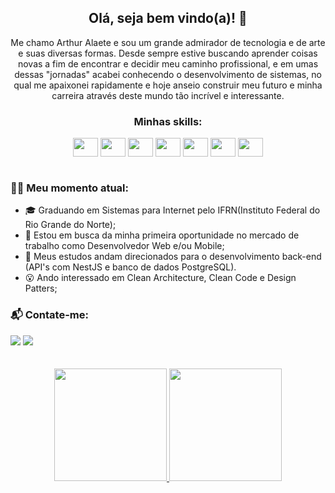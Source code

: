 
<h2 align="center">Olá, seja bem vindo(a)! 👋</h2> 

<p align="center">
Me chamo Arthur Alaete e sou um grande admirador de tecnologia e de arte e suas diversas formas. Desde sempre estive buscando aprender coisas novas a fim de encontrar e decidir meu caminho profissional, e em umas dessas "jornadas" acabei conhecendo o desenvolvimento de sistemas, no qual me apaixonei rapidamente e hoje anseio construir meu futuro e minha carreira através deste mundo tão incrível e interessante. 
</p>
<div style=""display: inline-block" align="center">
  <h3>Minhas skills: </h3>
  <img  align="center" height="30" width="40" src="https://cdn.jsdelivr.net/gh/devicons/devicon/icons/javascript/javascript-original.svg" />
  <img  align="center" height="30" width="40" src="https://cdn.jsdelivr.net/gh/devicons/devicon/icons/typescript/typescript-original.svg" />                                       <img  align="center" height="30" width="40" src="https://cdn.jsdelivr.net/gh/devicons/devicon/icons/css3/css3-original.svg" />                                   
  <img  align="center" height="30" width="40" src="https://cdn.jsdelivr.net/gh/devicons/devicon/icons/html5/html5-original.svg" /> 
  <img  align="center" height="30" width="40" src="https://cdn.jsdelivr.net/gh/devicons/devicon/icons/bootstrap/bootstrap-original.svg" />
  <img  align="center" height="30" width="40" src="https://cdn.jsdelivr.net/gh/devicons/devicon/icons/react/react-original.svg" />
  <img  align="center" height="30" width="40" src="https://cdn.jsdelivr.net/gh/devicons/devicon/icons/android/android-original.svg" />                                            </div>  

<br>                                                                                                              

### 🧑‍💻 Meu momento atual:
- 🎓 Graduando em Sistemas para Internet pelo IFRN(Instituto Federal do Rio Grande do Norte);
- 🔭 Estou em busca da minha primeira oportunidade no mercado de trabalho como Desenvolvedor Web e/ou Mobile;
- 🌱 Meus estudos andam direcionados para o desenvolvimento back-end (API's com NestJS e banco de dados PostgreSQL).
- 😮 Ando interessado em Clean Architecture, Clean Code e Design Patters;

### 📬 Contate-me:                                                                                                                                 
<div>
  <a href="https://www.linkedin.com/in/arthur-alaete-618563217/" target="_blank"><img src="https://img.shields.io/badge/LinkedIn-0077B5?style=for-the-badge&logo=linkedin&logoColor=white"/></a>
  <a href="mailto:arthuralaetelopes@gmail.com" target="_blank"><img src="https://img.shields.io/badge/Gmail-D14836?style=for-the-badge&logo=gmail&logoColor=white"/></a>
</div>

<br>
<br>

<div align="center">
  <a href="https://github.com/ArthurAlaete">
  <img height="180em" src="https://github-readme-stats.vercel.app/api?username=ArthurAlaete&show_icons=true&theme=dark" />
  <img height="180em" src="https://github-readme-stats.vercel.app/api/top-langs/?username=anuraghazra&layout=compact&theme=dark" />
</div>
<br>
